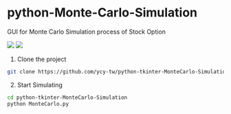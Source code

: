 # python-Monte-Carlo-Simulation
GUI for Monte Carlo Simulation process of Stock Option

![](./monte_carlo_simulation_1.png")
![](./monte_carlo_simulation_2.png")

1. Clone the project 
```bash
git clone https://github.com/ycy-tw/python-tkinter-MonteCarlo-Simulation.git
```

2. Start Simulating
```bash
cd python-tkinter-MonteCarlo-Simulation
python MonteCarlo.py
```
